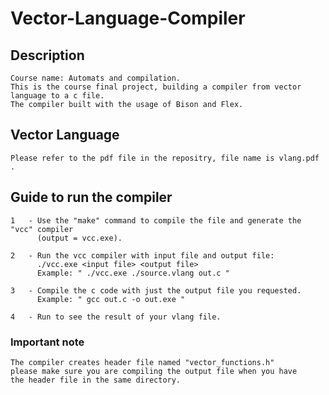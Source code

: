 # Vector-Language-Compiler

## Description
	Course name: Automats and compilation.
	This is the course final project, building a compiler from vector language to a c file.
	The compiler built with the usage of Bison and Flex.

## Vector Language
	Please refer to the pdf file in the repositry, file name is vlang.pdf .

## Guide to run the compiler
	1	- Use the "make" command to compile the file and generate the "vcc" compiler 
		  (output = vcc.exe).

	2	- Run the vcc compiler with input file and output file:
		  ./vcc.exe <input file> <output file>
		  Example: " ./vcc.exe ./source.vlang out.c "

	3	- Compile the c code with just the output file you requested.
		  Example: " gcc out.c -o out.exe "

	4	- Run to see the result of your vlang file.


### Important note
	The compiler creates header file named "vector_functions.h"
	please make sure you are compiling the output file when you have
	the header file in the same directory. 
